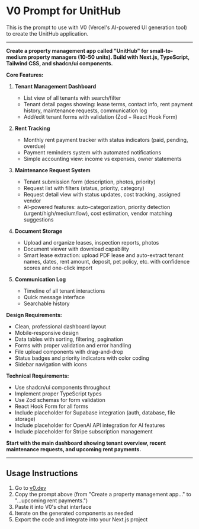 # V0 Prompt for UnitHub

This is the prompt to use with V0 (Vercel's AI-powered UI generation tool) to create the UnitHub application.

---

**Create a property management app called "UnitHub" for small-to-medium property managers (10-50 units). Build with Next.js, TypeScript, Tailwind CSS, and shadcn/ui components.**

**Core Features:**

1. **Tenant Management Dashboard**
   - List view of all tenants with search/filter
   - Tenant detail pages showing: lease terms, contact info, rent payment history, maintenance requests, communication log
   - Add/edit tenant forms with validation (Zod + React Hook Form)

2. **Rent Tracking**
   - Monthly rent payment tracker with status indicators (paid, pending, overdue)
   - Payment reminders system with automated notifications
   - Simple accounting view: income vs expenses, owner statements

3. **Maintenance Request System**
   - Tenant submission form (description, photos, priority)
   - Request list with filters (status, priority, category)
   - Request detail view with status updates, cost tracking, assigned vendor
   - AI-powered features: auto-categorization, priority detection (urgent/high/medium/low), cost estimation, vendor matching suggestions

4. **Document Storage**
   - Upload and organize leases, inspection reports, photos
   - Document viewer with download capability
   - Smart lease extraction: upload PDF lease and auto-extract tenant names, dates, rent amount, deposit, pet policy, etc. with confidence scores and one-click import

5. **Communication Log**
   - Timeline of all tenant interactions
   - Quick message interface
   - Searchable history

**Design Requirements:**
- Clean, professional dashboard layout
- Mobile-responsive design
- Data tables with sorting, filtering, pagination
- Forms with proper validation and error handling
- File upload components with drag-and-drop
- Status badges and priority indicators with color coding
- Sidebar navigation with icons

**Technical Requirements:**
- Use shadcn/ui components throughout
- Implement proper TypeScript types
- Use Zod schemas for form validation
- React Hook Form for all forms
- Include placeholder for Supabase integration (auth, database, file storage)
- Include placeholder for OpenAI API integration for AI features
- Include placeholder for Stripe subscription management

**Start with the main dashboard showing tenant overview, recent maintenance requests, and upcoming rent payments.**

---

## Usage Instructions

1. Go to [v0.dev](https://v0.dev)
2. Copy the prompt above (from "Create a property management app..." to "...upcoming rent payments.")
3. Paste it into V0's chat interface
4. Iterate on the generated components as needed
5. Export the code and integrate into your Next.js project

